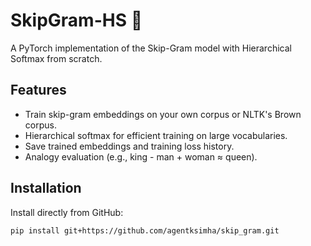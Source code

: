 # SkipGram-HS 🧠

A PyTorch implementation of the Skip-Gram model with Hierarchical Softmax from scratch.

## Features

- Train skip-gram embeddings on your own corpus or NLTK's Brown corpus.
- Hierarchical softmax for efficient training on large vocabularies.
- Save trained embeddings and training loss history.
- Analogy evaluation (e.g., king - man + woman ≈ queen).

## Installation

Install directly from GitHub:

```bash
pip install git+https://github.com/agentksimha/skip_gram.git
